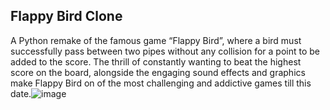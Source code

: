 ## Flappy Bird Clone

A Python remake of the famous game “Flappy Bird”, where a bird must successfully pass between two pipes without any collision for a point to be added to the score. The thrill of constantly wanting to beat the highest score on the board, alongside the engaging sound effects and graphics make Flappy Bird on of the most challenging and addictive games till this date.![image](https://user-images.githubusercontent.com/58957415/116792671-67654700-aac2-11eb-8ccc-5bcdb1d9486e.png)

